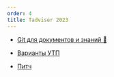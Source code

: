 ```yaml
---
order: 4
title: Tadviser 2023
---
```


-  [Git для документов и знаний 👀](./../../tadviser-2023/rollup.md)

-  [Варианты УТП](./../../tadviser-2023/new_article_3.md)

-  [Питч](./../../tadviser-2023/pitch.md)